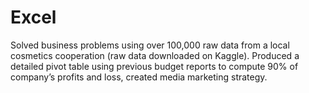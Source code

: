 # Excel
Solved business problems using over 100,000 raw data from a local cosmetics cooperation (raw data downloaded on Kaggle). Produced a detailed pivot table using previous budget reports to compute 90% of company’s profits and loss, created media marketing strategy. 
